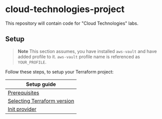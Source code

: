 # cloud-technologies-project

This repository will contain code for "Cloud Technologies" labs.

## Setup

> **Note**
> This section assumes, you have installed `aws-vault` and have added profile to it. `aws-vault` profile name is referenced as `YOUR_PROFILE`.

Follow these steps, to setup your Terraform project:

|Setup guide|
|-----------|
|[Prerequisites](./docs/prerequisites.md)|
|[Selecting Terraform version](./docs/tfswitch.md)|
|[Init provider](./docs/provider.md)|

